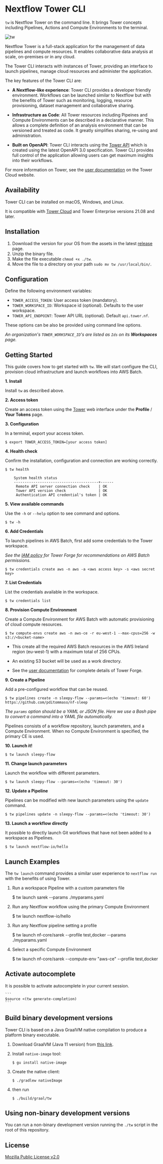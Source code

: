 Nextflow Tower CLI
==================

`tw` is Nextflow Tower on the command line. It brings Tower concepts including Pipelines, Actions and Compute Environments to the terminal.

![tw](/tw-screenshot.png)

Nextflow Tower is a full-stack application for the management of data pipelines and compute resources. It enables collaborative data analysis at scale, on-premises or in any cloud. 

The Tower CLI interacts with instances of Tower, providing an interface to launch pipelines, manage cloud resources and administer the application.

The key features of the Tower CLI are:

- **A Nextflow-like experience**: Tower CLI provides a developer friendly environment. Workflows can be launched similar to Nextflow but with the benefits of Tower such as monitoring, logging, resource provisioning, dataset management and collaborative sharing.

- **Infrastructure as Code**: All Tower resources including Pipeines and Compute Environments can be described in a declarative manner. This allows a complete definition of an analysis environment that can be versioned and treated as code. It greatly simplifies sharing, re-using and administration.

- **Built on OpenAPI**: Tower CLI interacts using the [Tower API](https://tower.nf/openapi/index.html) which is created using the latest OpenAPI 3.0 specification. Tower CLI provides full control of the application allowing users can get maximum insights into their workflows. 

For more information on Tower, see the [user documentation](https://help.tower.nf) on the Tower Cloud website.


Availability
------------

Tower CLI can be installed on macOS, Windows, and Linux.

It is compatible with [Tower Cloud](https://tower.nf/) and Tower Enterprise versions 21.08 and later. 


Installation
------------

1. Download the version for your OS from the assets in the latest [release](https://github.com/seqeralabs/tower-cli/releases) page.
2. Unzip the binary file.
3. Make the file executable `chmod +x ./tw`.
4. Move the file to a directory on your path `sudo mv tw /usr/local/bin/`.


Configuration
-------------

Define the following environment variables:

* `TOWER_ACCESS_TOKEN`: User access token (mandatory). 
* `TOWER_WORKSPACE_ID`: Workspace id (optional). Defaults to the user workspace.
* `TOWER_API_ENDPOINT`: Tower API URL (optional). Default `api.tower.nf`.

These options can be also be provided using command line options.

*An organization's `TOWER_WORKSPACE_ID`'s are listed as `Ids` on its **Workspaces** page.* 


Getting Started
---------------
This guide covers how to get started with `tw`. We will start configure the CLI, provision cloud infrastructure and launch workflows into AWS Batch.

**1. Install** 

Install `tw` as described above. 

**2. Access token**

Create an access token using the [Tower](https://tower.nf/) web interface under the **Profile** / **Your Tokens** page.

**3. Configuration**

In a terminal, export your access token.

    $ export TOWER_ACCESS_TOKEN=[your access token]

**4. Health check**

Confirm the installation, configuration and connection are working correctly.

    $ tw health
    
        System health status
        ---------------------------------------+------
         Remote API server connection check    | OK 
         Tower API version check               | OK 
         Authentication API credential's token | OK 

**5. View available commands**

Use the `-h` or `--help` option to see command and options.

    $ tw -h

**6. Add Credentials**

To launch pipelines in AWS Batch, first add some credentials to the Tower workspace.

*See the [IAM policy](https://github.com/seqeralabs/nf-tower-aws/tree/master/forge) for Tower Forge for recommendations on AWS Batch permissions.*

    $ tw credentials create aws -n aws -a <aws access key> -s <aws secret key>

**7. List Credentials**

List the credentials available in the workspace.

    $ tw credentials list

**8. Provision Compute Environment**

Create a Compute Environment for AWS Batch with automatic provisioning of cloud compute resources. 

    $ tw compute-envs create aws -n aws-ce -r eu-west-1 --max-cpus=256 -w s3://<bucket-name>

* This create all the required AWS Batch resources in the AWS Ireland region (eu-west-1) with a maximum total of 256 CPUs. 

* An existing S3 bucket will be used as a work directory. 

* See the [user documentation](https://help.tower.nf/compute-envs/aws-batch/#forge) for complete details of Tower Forge.

**9. Create a Pipeline**

Add a pre-configured workflow that can be reused. 

    $ tw pipelines create -n sleepy-flow --params=<(echo 'timeout: 60') https://github.com/pditommaso/nf-sleep

*The `params` option should be a YAML or JSON file. Here we use a Bash pipe to convert a command into a YAML file automatically.*

Pipelines consists of a workflow repository, launch parameters, and a Compute Environment. When no Compute Environment is specified, the primary CE is used.

**10. Launch it!**

    $ tw launch sleepy-flow

**11. Change launch parameters**

Launch the workflow with different parameters.

    $ tw launch sleepy-flow --params=<(echo 'timeout: 30') 

**12. Update a Pipeline**

Pipelines can be modified with new launch parameters using the `update` command. 

    $ tw pipelines update -n sleepy-flow --params=<(echo 'timeout: 30')

**13. Launch a workflow directly**

It possible to directly launch Git workflows that have not been added to a workspace as Pipelines.

    $ tw launch nextflow-io/hello


Launch Examples
---------------

The `tw launch` command provides a similar user experience to `nextflow run` with the benefits of using Tower.

1. Run a workspace Pipeline with a custom parameters file

    $ tw launch sarek --params ./myparams.yaml

2. Run any Nextflow workflow using the primary Compute Environment

    $ tw launch nextflow-io/hello 

3. Run any Nextflow pipeline setting a profile

    $ tw launch nf-core/sarek --profile test,docker --params ./myparams.yaml

4. Select a specific Compute Environment

    $ tw launch nf-core/sarek --compute-env "aws-ce" --profile test,docker


Activate autocomplete
---------------------

It is possible to activate autocomplete in your current session.

    ```
    $source <(tw generate-completion)
    ```


Build binary development versions
--------------------------------

Tower CLI is based on a Java GraalVM native compilation to produce a platform binary executable.

1. Download GraalVM (Java 11 version) from [this link](https://github.com/graalvm/graalvm-ce-builds/releases/tag/vm-20.2.0).

2. Install `native-image` tool:

    ```
    $ gu install native-image
    ``` 

3. Create the native client:

    ```
    $ ./gradlew nativeImage
    ```

4. then run

    ```
    $ ./build/graal/tw
    ```


Using non-binary development versions
-------------------------------------

You can run a non-binary development version running the `./tw` script in the root of this repository.


License
-------

[Mozilla Public License v2.0](https://github.com/seqeralabs/tower-cli/blob/master/LICENSE.txt)
